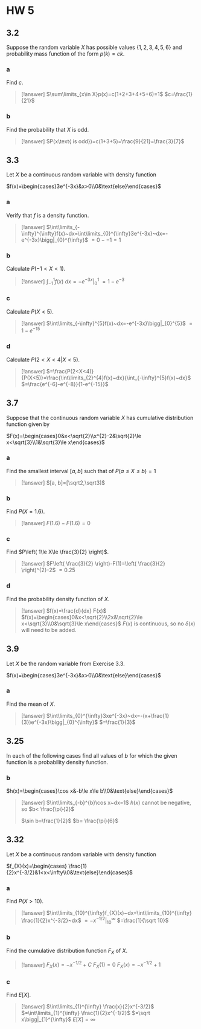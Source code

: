 # HW 5

## 3.2

Suppose the random variable $X$ has possible values $\{1,2,3,4,5,6\}$ and probability mass function of the form $p(k)=ck$.

### a

Find $c$.

> [!answer]
> $\sum\limits_{x\in X}p(x)=c(1+2+3+4+5+6)=1$
> $c=\frac{1}{21}$

### b

Find the probability that $X$ is odd.

> [!answer]
> $P(x\text{ is odd})=c(1+3+5)=\frac{9}{21}=\frac{3}{7}$

## 3.3

Let $X$ be a continuous random variable with density function

$f(x)=\begin{cases}3e^{-3x}&x>0\\0&\text{else}\end{cases}$

### a

Verify that $f$ is a density function.

> [!answer]
> $\int\limits_{-\infty}^{\infty}f(x)~dx=\int\limits_{0}^{\infty}3e^{-3x}~dx=-e^{-3x}\bigg|_{0}^{\infty}$
> $=0--1=1$

### b

Calculate $P(-1<X<1)$.

> [!answer]
> $\int_{-1}^{1}f(x)~dx=-e^{-3x}\bigg|_{0}^{1}$
> $=1-e^{-3}$

### c

Calculate $P(X<5)$.

> [!answer]
> $\int\limits_{-\infty}^{5}f(x)~dx=-e^{-3x}\bigg|_{0}^{5}$
> $=1-e^{-15}$

### d

Calculate $P(2<X<4|X<5)$.

> [!answer]
> $=\frac{P(2<X<4)}{P(X<5)}=\frac{\int\limits_{2}^{4}f(x)~dx}{\int_{-\infty}^{5}f(x)~dx}$
> $=\frac{e^{-6}-e^{-8}}{1-e^{-15}}$

## 3.7

Suppose that the continuous random variable $X$ has cumulative distribution function given by

$F(x)=\begin{cases}0&x<\sqrt{2}\\x^{2}-2&\sqrt{2}\le x<\sqrt{3}\\1&\sqrt{3}\le x\end{cases}$

### a

Find the smallest interval $[a, b]$ such that of $P(a\le X\le b)=1$

> [!answer]
> $[a, b]=[\sqrt2,\sqrt3]$

### b

Find $P(X=1.6)$.

> [!answer]
> $F(1.6)-F(1.6)=0$

### c

Find $P\left( 1\le X\le \frac{3}{2} \right)$.

> [!answer]
> $F\left( \frac{3}{2} \right)-F(1)=\left( \frac{3}{2} \right)^{2}-2$
> $=0.25$

### d

Find the probability density function of $X$.

> [!answer]
> $f(x)=\frac{d}{dx} F(x)$
> $f(x)=\begin{cases}0&x<\sqrt{2}\\2x&\sqrt{2}\le x<\sqrt{3}\\0&\sqrt{3}\le x\end{cases}$
> $F(x)$ is continuous, so no $\delta(x)$ will need to be added.

## 3.9

Let $X$ be the random variable from Exercise 3.3.

$f(x)=\begin{cases}3e^{-3x}&x>0\\0&\text{else}\end{cases}$

### a

Find the mean of $X$.

> [!answer]
> $\int\limits_{0}^{\infty}3xe^{-3x}~dx=-(x+\frac{1}{3})e^{-3x}\bigg|_{0}^{\infty}$
> $=\frac{1}{3}$

## 3.25

In each of the following cases find all values of $b$ for which the given function is a probability density function.

### b

$h(x)=\begin{cases}\cos x&-b\le x\le b\\0&\text{else}\end{cases}$

> [!answer]
> $\int\limits_{-b}^{b}\cos x~dx=1$
> $h(x)$ cannot be negative, so $b< \frac{\pi}{2}$
> 
> $\sin b=\frac{1}{2}$
> $b= \frac{\pi}{6}$

## 3.32

Let $X$ be a continuous random variable with density function

$f_{X}(x)=\begin{cases} \frac{1}{2}x^{-3/2}&1<x<\infty\\0&\text{else}\end{cases}$

### a

Find $P(X>10)$.

> [!answer]
> $\int\limits_{10}^{\infty}f_{X}(x)~dx=\int\limits_{10}^{\infty} \frac{1}{2}x^{-3/2}~dx$
> $=-x^{-1/2}\bigg|_{10}^{\infty}$
> $=\frac{1}{\sqrt 10}$

### b

Find the cumulative distribution function $F_{X}$ of $X$.

> [!answer]
> $F_{X}(x)= -x^{-1/2}+C$
> $F_{X}(1)=0$
> $F_{X}(x)=-x^{-1/2}+1$

### c

Find $E[X]$.

> [!answer]
> $\int\limits_{1}^{\infty} \frac{x}{2}x^{-3/2}$
> $=\int\limits_{1}^{\infty} \frac{1}{2}x^{-1/2}$
> $=\sqrt x\bigg|_{1}^{\infty}$
> $E[X]=\infty$
